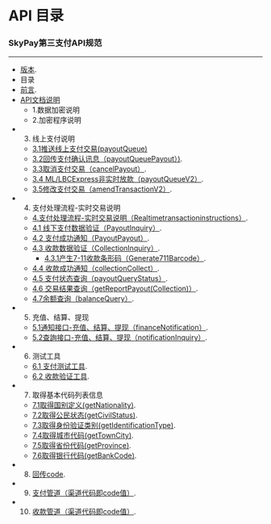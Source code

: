 # API 目录
###   SkyPay第三支付API规范	
_________________
- [版本](./markdown-examples.md).
- 目录
- [前言](./preface.md).
- [API文档说明](./APIdocumentationdescription.md)
    - 1.数据加密说明
    - 2.加密程序说明
- 3. 线上支付说明
    - [3.1推送线上支付交易(payoutQueue)](./onlinepayment/payoutQueue.md)
    - [3.2回传支付确认讯息（payoutQueuePayout）)](./onlinepayment/payoutQueuePayout.md).
    - [3.3取消支付交易（cancelPayout）](./onlinepayment/cancelPayout.md).
    - [3.4 ML/LBCExpress非实时放款（payoutQueueV2）](./onlinepayment/payoutQueueV2.md).
    - [3.5修改支付交易（amendTransactionV2）](./onlinepayment/amendTransactionV2.md).
- 4. 支付处理流程-实时交易说明
    - [4.支付处理流程-实时交易说明（Realtimetransactioninstructions）](./Offlinepayment/Realtimetransactioninstructions.md).
    - [4.1 线下支付数据验证（PayoutInquiry）](./Offlinepayment/PayoutInquiry.md).
	- [4.2 支付成功通知（PayoutPayout）](./Offlinepayment/PayoutPayout.md).
    - [4.3 收款数据验证（CollectionInquiry）](./Offlinepayment/CollectionInquiry.md).
        - [4.3.1产生7-11收款条形码（Generate711Barcode）](./Offlinepayment/Generate711Barcode.md).
    - [4.4 收款成功通知（collectionCollect）](./Offlinepayment/collectionCollect.md).
    - [4.5 支付状态查询（payoutQueryStatus）](./Offlinepayment/payoutQueryStatus.md).
    - [4.6 交易结果查询（getReportPayout(Collection)）](./Offlinepayment/getReportPayout.md).
    - [4.7余额查询（balanceQuery）](./Offlinepayment/balanceQuery.md).
- 5. 充值、结算、提现
    - [5.1通知接口-充值、结算、提现（financeNotification）](./Rechargebalancewithdrawal/financeNotification.md).
    - [5.2查詢接口-充值、结算、提现（notificationInquiry）](./Rechargebalancewithdrawal/notificationInquiry.md).
- 6. 测试工具
    - [6.1 支付测试工具](./testtools/Collectionverificationtool.md).
    - [6.2 收款验证工具](./testtools/Paymenttestingtools.md).
- 7. 取得基本代码列表信息
    - [7.1取得国别定义(getNationality)](./Obtainbasiccodelistinformation/getNationality.md).
    - [7.2取得公民状态(getCivilStatus)](./Obtainbasiccodelistinformation/getCivilStatus.md).
    - [7.3取得身份验证类别(getIdentificationType)](./Obtainbasiccodelistinformation/getIdentificationType.md).
    - [7.4取得城巿代码(getTownCity)](./Obtainbasiccodelistinformation/getTownCity.md).
    - [7.5取得省份代码(getProvince)](./Obtainbasiccodelistinformation/getProvince.md).
    - [7.6取得银行代码(getBankCode)](./Obtainbasiccodelistinformation/getBankCode.md).
- 8. [回传code](./Backpropagationmessagedefinition/Backpropagationmessagedefinition.md).
- 9. [支付管道（渠道代码即code值）](./Paymentpipeline/Paymentpipeline.md).
- 10. [收款管道（渠道代码即code值）](./Paymentpipeline/Paymentpipeline1.md).